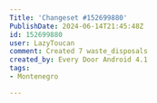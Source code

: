 ```yaml
---
Title: 'Changeset #152699880'
PublishDate: 2024-06-14T21:45:48Z
id: 152699880
user: LazyToucan
comment: Created 7 waste_disposals
created_by: Every Door Android 4.1
tags:
- Montenegro

---
```

